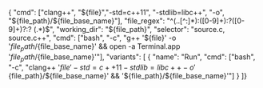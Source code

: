 {
    "cmd": ["clang++", "${file}","-std=c++11", "-stdlib=libc++", "-o", "${file_path}/${file_base_name}"],
    "file_regex": "^(..[^:]*):([0-9]+):?([0-9]+)?:? (.*)$",
    "working_dir": "${file_path}",
    "selector": "source.c, source.c++",
    "cmd": ["bash", "-c", "g++ '${file}' -o '${file_path}/${file_base_name}' && open -a Terminal.app '${file_path}/${file_base_name}'"],
    "variants":
    [
        {
            "name": "Run",
            "cmd": ["bash", "-c", "clang++  '${file}' -std=c++11 -stdlib=libc++ -o '${file_path}/${file_base_name}' && '${file_path}/${file_base_name}'"]
        }
]}
